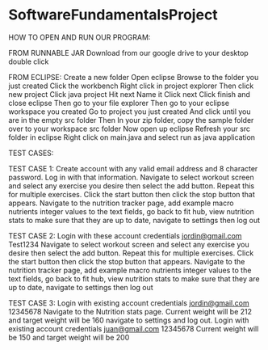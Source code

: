 # SoftwareFundamentalsProject

HOW TO OPEN AND RUN OUR PROGRAM:



FROM RUNNABLE JAR
Download from our google drive to your desktop
double click



FROM ECLIPSE:
Create a new folder 
Open eclipse
Browse to the folder you just created 
Click the workbench 
Right click in project explorer 
Then click new project
Click java project
Hit next
Name it
Click next
Click finish and close eclipse 
Then go to your file explorer
Then go to your eclipse workspace you created
Go to project you just created
And click until you are in the empty src folder 
Then In your zip folder, copy the sample folder over to your workspace src folder 
Now open up eclipse 
Refresh your src folder in eclipse
Right click on main.java and select run as java application 

TEST CASES:

TEST CASE 1: 
Create account with any valid email address and 8 character password.
Log in with that information.
Navigate to select workout screen and select any exercise you desire then select the add button.
Repeat this for multiple exercises.
Click the start button then click the stop button that appears.
Navigate to the nutrition tracker page, add example macro nutrients integer values to the text fields, go back to fit hub, view nutrition stats to make sure that they are up to date, navigate to settings then log out 

TEST CASE 2:
Login with these account credentials 
jordin@gmail.com
Test1234
Navigate to select workout screen and select any exercise you desire then select the add button.
Repeat this for multiple exercises. Click the start button then click the stop button that appears.
Navigate to the nutrition tracker page, add example macro nutrients integer values to the text fields, go back to fit hub, view nutrition stats to make sure that they are up to date, navigate to settings then log out

TEST CASE 3:
Login with existing account credentials
jordin@gmail.com
12345678
Navigate to the Nutrition stats page. Current weight will be 212 and target weight will be 160 navigate to settings and log out.
Login with existing account credentials
juan@gmail.com
12345678
Current weight will be 150 and target weight will be 200


